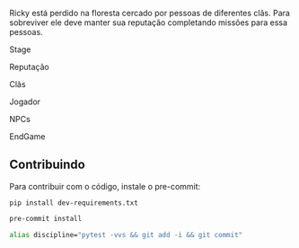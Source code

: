 Ricky está perdido na floresta cercado por pessoas de diferentes clãs.
Para sobreviver ele deve manter sua reputação completando missões para essa pessoas.

Stage

Reputação

Clãs

Jogador

NPCs


EndGame


## Contribuindo
Para contribuir com o código, instale o pre-commit:
```
pip install dev-requirements.txt
```
```bash
pre-commit install
```

```bash
alias discipline="pytest -vvs && git add -i && git commit"
```
